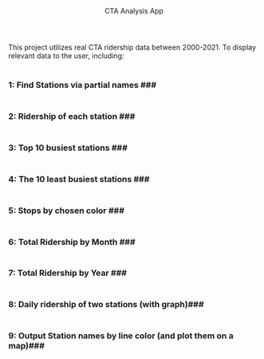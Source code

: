 <header> CTA Analysis App </header>

<p> This project utilizes real CTA ridership data between 2000-2021. To display relevant data to the user, including:<br><br>

### 1: Find Stations via partial names ###<br><br>

### 2: Ridership of each station ###<br><br>

### 3: Top 10 busiest stations ###<br><br>

### 4: The 10 least busiest stations ###<br><br>

### 5: Stops by chosen color ###<br><br>

### 6: Total Ridership by Month ###<br><br>

### 7: Total Ridership by Year ###<br><br>

### 8: Daily ridership of two stations (with graph)###<br><br>

### 9: Output Station names by line color (and plot them on a map)### <br><br></p>
